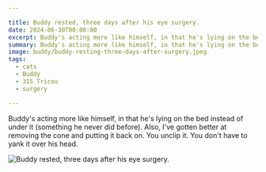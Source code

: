 ```yaml
---

title: Buddy rested, three days after his eye surgery.
date: 2024-06-30T00:00:00
excerpt: Buddy's acting more like himself, in that he's lying on the bed instead of under it (something he never did before).
summary: Buddy's acting more like himself, in that he's lying on the bed instead of under it (something he never did before).
image: buddy/buddy-resting-three-days-after-surgery.jpeg
tags:
  - cats
  - Buddy
  - 315 Tricou
  - surgery

---
```


Buddy's acting more like himself, in that he's lying on the bed instead of under it (something he never did before).
Also, I've gotten better at removing the cone and putting it back on. You unclip it. You don't have to yank it over his head.

![Buddy rested, three days after his eye surgery.](/static/img/buddy/buddy-resting-three-days-after-surgery.jpeg)


  